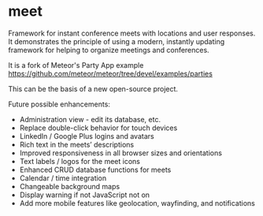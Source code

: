 meet
====

Framework for instant conference meets with locations and user responses. It demonstrates the principle of using a modern, instantly updating framework for helping to organize meetings and conferences.

It is a fork of Meteor's Party App example https://github.com/meteor/meteor/tree/devel/examples/parties

This can be the basis of a new open-source project.

Future possible enhancements:

* Administration view - edit its database, etc.
* Replace double-click behavior for touch devices
* LinkedIn / Google Plus logins and avatars
* Rich text in the meets’ descriptions
* Improved responsiveness in all browser sizes and orientations
* Text labels / logos for the meet icons
* Enhanced CRUD database functions for meets
* Calendar / time integration
* Changeable background maps
* Display warning if not JavaScript not on
* Add more mobile features like geolocation, wayfinding, and notifications
